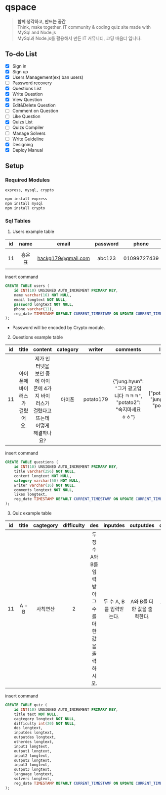 # qspace
> **함께 생각하고, 만드는 공간**   
Think, make together. IT community & coding quiz site made with MySql and Node.js   
MySql과 Node.js를 활용해서 만든 IT 커뮤니티, 코딩 배움터 입니다.   

## To-do List
- [x] Sign in
- [x] Sign up
- [x] Users Management(ex) ban users)
- [ ] Password recovery
- [x] Questions List
- [x] Write Question
- [x] View Question
- [x] Edit&Delete Question
- [ ] Comment on Question
- [ ] Like Question
- [x] Quizs List
- [ ] Quizs Compiler
- [ ] Manage Solvers
- [ ] Write Guideline
- [x] Designing
- [x] Deploy Manual

## Setup
### Required Modules
```express, mysql, crypto```
```bash
npm install express
npm install mysql
npm install crypto
```

### Sql Tables
1. Users 
example table    

| id | name | email | password | phone | reg_date |
|:---:|:---:|:---:|:---:|:---:|:---:|
| 11 | 홍은표 | hackg179@gmail.com | abc123 | 01099727439 | 2020-06-15 12:11:57 |

insert command
```sql
CREATE TABLE users (
    id INT(10) UNSIGNED AUTO_INCREMENT PRIMARY KEY,
    name varchar(16) NOT NULL,
    email longtext NOT NULL,
    password longtext NOT NULL,
    phone varchar(11),
    reg_date TIMESTAMP DEFAULT CURRENT_TIMESTAMP ON UPDATE CURRENT_TIMESTAMP
);
```
* Password will be encoded by Crypto module.

2. Questions 
example table    

| id | title | content | category | writer | comments | likes | reg_date |
|:---:|:---:|:---:|:---:|:---:|:---:|:---:|:---:|
| 11 | 아이폰에 바이러스가 걸렸어요. | 제가 인터넷을 보던 중에 아이폰에 4가지 바이러스가 걸렸다고 뜨는데 어떻게 해결하나요? | 아이폰 | potato179 | {"jung.hyun": "그거 광고입니다 ㅋㅋㅋ", "potato2": "속지마세요 ㅎㅎ"} | ["potato179", "jung.hyun", "potato2"] | 2020-06-15 12:11:57 |

insert command
```sql
CREATE TABLE questions (
    id INT(10) UNSIGNED AUTO_INCREMENT PRIMARY KEY,
    title varchar(256) NOT NULL,
    content longtext NOT NULL,
    category varchar(50) NOT NULL,
    writer varchar(16) NOT NULL,
    comments longtext NOT NULL,
    likes longtext,
    reg_date TIMESTAMP DEFAULT CURRENT_TIMESTAMP ON UPDATE CURRENT_TIMESTAMP
);
```

3. Quiz
example table    

| id | title | cagtegory | difficulty | des | inputdes | outputdes | otherdes | input1 | input2 | input3 | output1 | output2 | output3 | language | solvers | reg_date |
|:---:|:---:|:---:|:---:|:---:|:---:|:---:|:---:|:---:|:---:|:---:|:---:|:---:|:---:|:---:|:---:|:---:|
| 11 | A + B | 사칙연산 | 2 | 두 정수 A와 B를 입력받아 그 수를 더한 값을 출력하시오. | 두 수 A, B를 입력받는다. | A와 B를 더한 값을 출력한다. | 힌트 따위는 없다. | 1 1 | 4 8 | 12312314512 1231231238 | 2 | 12 | 13543545750 | ["C", "C++", "Java", "Python", "C#", "node.js"] | ["potato179", "jung.hyun"] | 2020-06-15 12:11:57 |

insert command
```sql
CREATE TABLE quiz (
    id INT(10) UNSIGNED AUTO_INCREMENT PRIMARY KEY,
    title text NOT NULL,
    cagtegory longtext NOT NULL,
    difficulty int(20) NOT NULL,
    des longtext,
    inputdes longtext,
    outputdes longtext,
    otherdes longtext,
    input1 longtext,
    output1 longtext,
    input2 longtext,
    output2 longtext,
    input3 longtext,
    output3 longtext,
    language longtext,
    solvers longtext,
    reg_date TIMESTAMP DEFAULT CURRENT_TIMESTAMP ON UPDATE CURRENT_TIMESTAMP
);
```
